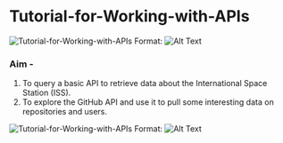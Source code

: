 # Tutorial-for-Working-with-APIs

![Tutorial-for-Working-with-APIs](API)
Format: ![Alt Text](https://cdn2.hubspot.net/hubfs/4374869/API%20blog%20post.jpg)



### Aim - 

1) To query a basic API to retrieve data about the International Space Station (ISS).  
2) To explore the GitHub API and use it to pull some interesting data on repositories and users.


![Tutorial-for-Working-with-APIs](/images/logo.png)
Format: ![Alt Text](https://cdn2.hubspot.net/hubfs/4374869/API%20blog%20post.jpg)
